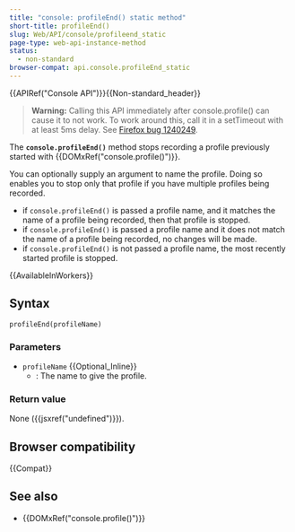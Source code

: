```yaml
---
title: "console: profileEnd() static method"
short-title: profileEnd()
slug: Web/API/console/profileend_static
page-type: web-api-instance-method
status:
  - non-standard
browser-compat: api.console.profileEnd_static
---
```


{{APIRef("Console API")}}{{Non-standard_header}}

> **Warning:** Calling this API immediately after console.profile() can cause it to not work. To work around this, call it in a setTimeout with at least 5ms delay. See [Firefox bug 1240249](https://bugzil.la/1240249).

The **`console.profileEnd()`** method stops recording a profile previously started with {{DOMxRef("console.profile()")}}.

You can optionally supply an argument to name the profile. Doing so enables you to stop only that profile if you have multiple profiles being recorded.

- if `console.profileEnd()` is passed a profile name, and it matches the name of a profile being recorded, then that profile is stopped.
- if `console.profileEnd()` is passed a profile name and it does not match the name of a profile being recorded, no changes will be made.
- if `console.profileEnd()` is not passed a profile name, the most recently started profile is stopped.

{{AvailableInWorkers}}

## Syntax

```js-nolint
profileEnd(profileName)
```

### Parameters

- `profileName` {{Optional_Inline}}
  - : The name to give the profile.

### Return value

None ({{jsxref("undefined")}}).

## Browser compatibility

{{Compat}}

## See also

- {{DOMxRef("console.profile()")}}
